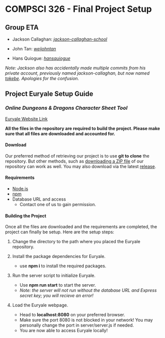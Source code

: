 # **COMPSCI 326 - Final Project Setup**

## **Group ETA**

- Jackson Callaghan: *[jackson-callaghan-school](https://github.com/jackson-callaghan-school)*

- John Tan: *[weijohntan](https://github.com/weijohntan)*

- Hans Quiogue: *[hansquiogue](https://github.com/hansquiogue)*

*Note: Jackson also has accidentally made multiple commits from his private account, previously named jackson-callaghan, but now named [tokebe](https://github.com/tokebe). Apologies for the confusion.*

## **Project Euryale Setup Guide**

### *Online Dungeons & Dragons Character Sheet Tool*

[Euryale Website Link](https://pacific-cove-11560.herokuapp.com/)

**All the files in the repository are required to build the project. Please make sure that all files are downloaded and accounted for.**

#### **Download**

Our preferred method of retrieving our project is to use **git to clone** the repository. But other methods, such as [downloading a ZIP file](https://github.com/hansquiogue/cs326-final-eta/archive/master.zip) of our repository can work as well. You may also download via the latest [release](https://github.com/hansquiogue/cs326-final-eta/releases/tag/final).

#### **Requirements**

- [Node.js]( https://nodejs.org/en/)
- [npm]( https://docs.npmjs.com/downloading-and-installing-node-js-and-npm)
- Database URL and access
   - Contact one of us to gain permission.

#### **Building the Project**

Once all the files are downloaded and the requirements are completed, the project can finally be setup. Here are the setup steps:

1. Change the directory to the path where you placed the Euryale repository.

2. Install the package dependencies for Euryale.
   -  use **npm i** to install the required packages.

3. Run the server script to initialize Euryale.
   - Use **npm run start** to start the server.
   - *Note: the server will not run without the database URL and Express secret key; you will recieve an error!*

4. Load the Euryale webpage.
   - Head to **localhost:8080** on your preferred browser.
   - Make sure the port 8080 is not blocked in your network! You may personally change the port in server/server.js if needed.
   - You are now able to access Euryale locally!